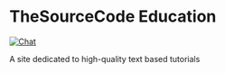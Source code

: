 # TheSourceCode Education
[![Chat](https://img.shields.io/badge/chat-on%20discord-7289da.svg)](https://discord.gg/w24CQMR)

A site dedicated to high-quality text based tutorials

